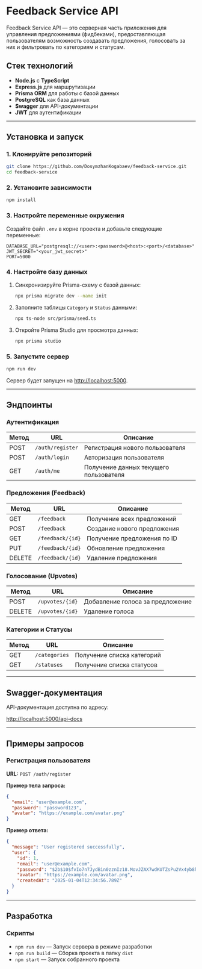 # Feedback Service API

Feedback Service API — это серверная часть приложения для управления предложениями (фидбеками), предоставляющая пользователям возможность создавать предложения, голосовать за них и фильтровать по категориям и статусам.

## Стек технологий

- **Node.js** с **TypeScript**
- **Express.js** для маршрутизации
- **Prisma ORM** для работы с базой данных
- **PostgreSQL** как база данных
- **Swagger** для API-документации
- **JWT** для аутентификации

---

## Установка и запуск

### 1. Клонируйте репозиторий

```bash
git clone https://github.com/DosymzhanKogabaev/feedback-service.git
cd feedback-service
```

### 2. Установите зависимости

```bash
npm install
```

### 3. Настройте переменные окружения

Создайте файл `.env` в корне проекта и добавьте следующие переменные:

```env
DATABASE_URL="postgresql://<user>:<password>@<host>:<port>/<database>"
JWT_SECRET="<your_jwt_secret>"
PORT=5000
```

### 4. Настройте базу данных

1. Синхронизируйте Prisma-схему с базой данных:

   ```bash
   npx prisma migrate dev --name init
   ```

2. Заполните таблицы `Category` и `Status` данными:

   ```bash
   npx ts-node src/prisma/seed.ts
   ```

3. Откройте Prisma Studio для просмотра данных:

   ```bash
   npx prisma studio
   ```

### 5. Запустите сервер

```bash
npm run dev
```

Сервер будет запущен на [http://localhost:5000](http://localhost:5000).

---

## Эндпоинты

### Аутентификация

| Метод | URL          | Описание                  |
|-------|--------------|---------------------------|
| POST  | `/auth/register` | Регистрация нового пользователя |
| POST  | `/auth/login`    | Авторизация пользователя      |
| GET   | `/auth/me`       | Получение данных текущего пользователя |

### Предложения (Feedback)

| Метод | URL            | Описание                             |
|-------|----------------|--------------------------------------|
| GET   | `/feedback`    | Получение всех предложений           |
| POST  | `/feedback`    | Создание нового предложения          |
| GET   | `/feedback/{id}` | Получение предложения по ID          |
| PUT   | `/feedback/{id}` | Обновление предложения               |
| DELETE| `/feedback/{id}` | Удаление предложения                 |

### Голосование (Upvotes)

| Метод | URL              | Описание                             |
|-------|------------------|--------------------------------------|
| POST  | `/upvotes/{id}`  | Добавление голоса за предложение     |
| DELETE| `/upvotes/{id}`  | Удаление голоса                      |

### Категории и Статусы

| Метод | URL             | Описание                  |
|-------|-----------------|---------------------------|
| GET   | `/categories`   | Получение списка категорий |
| GET   | `/statuses`     | Получение списка статусов |

---

## Swagger-документация

API-документация доступна по адресу:

[http://localhost:5000/api-docs](http://localhost:5000/api-docs)

---

## Примеры запросов

### Регистрация пользователя

**URL:** `POST /auth/register`

**Пример тела запроса:**
```json
{
  "email": "user@example.com",
  "password": "password123",
  "avatar": "https://example.com/avatar.png"
}
```

**Пример ответа:**
```json
{
  "message": "User registered successfully",
  "user": {
    "id": 1,
    "email": "user@example.com",
    "password": "$2b$10$fvIo7n7JydBin0zznIz18.MovJZAX7wdKUTZsPu2Vx4yb8hByan3C",
    "avatar": "https://example.com/avatar.png",
    "createdAt": "2025-01-04T12:34:56.789Z"
  }
}
```

---

## Разработка

### Скрипты

- `npm run dev` — Запуск сервера в режиме разработки
- `npm run build` — Сборка проекта в папку `dist`
- `npm start` — Запуск собранного проекта
